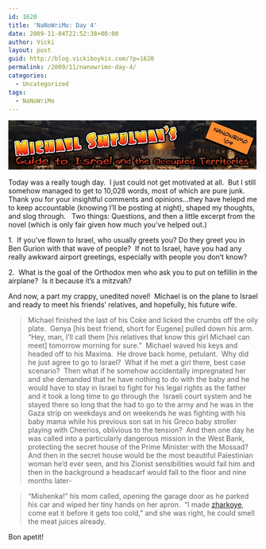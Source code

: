 ```yaml
---
id: 1620
title: 'NaNoWriMo: Day 4'
date: 2009-11-04T22:52:38+00:00
author: Vicki
layout: post
guid: http://blog.vickiboykis.com/?p=1620
permalink: /2009/11/nanowrimo-day-4/
categories:
  - Uncategorized
tags:
  - NaNoWriMo
---
```

<img class="aligncenter size-full wp-image-1600" title="Page_1" src="https://raw.githubusercontent.com/veekaybee/wlb/gh-pages/assets/images/2009/11/Page_1.jpg" alt="Page_1" width="500" height="100" />

Today was a really tough day.  I just could not get motivated at all.  But I still somehow managed to get to 10,028 words, most of which are pure junk.  Thank you for your insightful comments and opinions&#8230;they have helepd me to keep accountable (knowing I&#8217;ll be posting at night), shaped my thoughts, and slog through.   Two things: Questions, and then a little excerpt from the novel (which is only fair given how much you&#8217;ve helped out.)

1.  If you&#8217;ve flown to Israel, who usually greets you? Do they greet you in Ben Gurion with that wave of people?  If not to Israel, have you had any really awkward airport greetings, especially with people you don&#8217;t know?
  
2.  What is the goal of the Orthodox men who ask you to put on tefillin in the airplane?  Is it because it&#8217;s a mitzvah?

And now, a part my crappy, unedited novel!  Michael is on the plane to Israel and ready to meet his friends&#8217; relatives, and hopefully, his future wife.

> Michael finished the last of his Coke and licked the crumbs off the oily plate.  Genya [his best friend, short for Eugene] pulled down his arm.  “Hey, man, I’ll call them [his relatives that know this girl Michael can meet] tomorrow morning for sure.”  Michael waved his keys and headed off to his Maxima.  He drove back home, petulant.  Why did he just agree to go to Israel?  What if he met a girl there, best case scenario?  Then what if he somehow accidentally impregnated her and she demanded that he have nothing to do with the baby and he would have to stay in Israel to fight for his legal rights as the father and it took a long time to go through the  Israeli court system and he stayed there so long that the had to go to the army and he was in the Gaza strip on weekdays and on weekends he was fighting with his baby mama while his previous son sat in his Greco baby stroller playing with Cheerios, oblivious to the tension?  And then one day he was called into a particularly dangerous mission in the West Bank, protecting the secret house of the Prime Minister with the Mossad?  And then in the secret house would be the most beautiful Palestinian woman he’d ever seen, and his Zionist sensibilities would fail him and then in the background a headscarf would fall to the floor and nine months later-
  
> “Mishenka!” his mom called, opening the garage door as he parked his car and wiped her tiny hands on her apron.  “I made [zharkoye](http://www.recipezaar.com/Zharkoye-Russian-Stew-108826), come eat it before it gets too cold,” and she was right, he could smell the meat juices already.

Bon apetit!

>